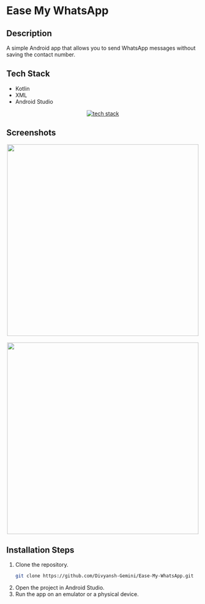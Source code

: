 # Ease My WhatsApp

## Description

A simple Android app that allows you to send WhatsApp messages without saving the contact number.

## Tech Stack

- Kotlin
- XML
- Android Studio

<p align="center">
    <a href="https://www.divyanshgemini.dev/">
        <img src="https://skillicons.dev/icons?i=androidstudio,kotlin" alt="tech stack" />
    </a>
</p>

## Screenshots
<p align="center">
    <img src="https://github.com/Divyansh-Gemini/Ease-My-WhatsApp/assets/88696617/81358e9d-3007-415b-9cf5-70d300e8d0a8" height="500" />
    &nbsp;&nbsp;&nbsp;&nbsp;&nbsp;&nbsp;
    <img src="https://github.com/Divyansh-Gemini/Ease-My-WhatsApp/assets/88696617/a02293cd-b4c5-433f-a7e6-3ed90dadc69c" height="500" />
</p>


## Installation Steps

1. Clone the repository.
   ```bash
   git clone https://github.com/Divyansh-Gemini/Ease-My-WhatsApp.git
   ```
2. Open the project in Android Studio.
3. Run the app on an emulator or a physical device.
